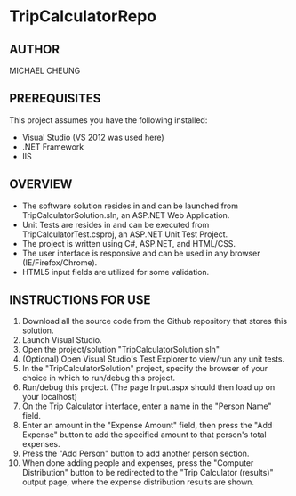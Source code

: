 # TripCalculatorRepo

## AUTHOR
MICHAEL CHEUNG

## PREREQUISITES
This project assumes you have the following installed:
- Visual Studio (VS 2012 was used here) 
- .NET Framework
- IIS

## OVERVIEW
- The software solution resides in and can be launched from TripCalculatorSolution.sln, an ASP.NET Web Application.
- Unit Tests are resides in and can be executed from TripCalculatorTest.csproj, an ASP.NET Unit Test Project.
- The project is written using C#, ASP.NET, and HTML/CSS.
- The user interface is responsive and can be used in any browser (IE/Firefox/Chrome).
- HTML5 input fields are utilized for some validation.

## INSTRUCTIONS FOR USE
1. Download all the source code from the Github repository that stores this solution.
2. Launch Visual Studio.
3. Open the project/solution "TripCalculatorSolution.sln"
4. (Optional) Open Visual Studio's Test Explorer to view/run any unit tests.
5. In the "TripCalculatorSolution" project, specify the browser of your choice in which to run/debug this project.
6. Run/debug this project. (The page Input.aspx should then load up on your localhost)
7. On the Trip Calculator interface, enter a name in the "Person Name" field. 
8. Enter an amount in the "Expense Amount" field, then press the "Add Expense" button to add the specified amount to that person's total expenses.
9. Press the "Add Person" button to add another person section.
10. When done adding people and expenses, press the "Computer Distribution" button to be redirected to the "Trip Calculator (results)" output page, where the expense distribution results are shown.
